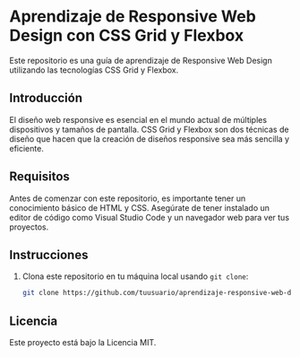 
# Aprendizaje de Responsive Web Design con CSS Grid y Flexbox

Este repositorio es una guía de aprendizaje de Responsive Web Design utilizando las tecnologías CSS Grid y Flexbox.

## Introducción

El diseño web responsive es esencial en el mundo actual de múltiples dispositivos y tamaños de pantalla. CSS Grid y Flexbox son dos técnicas de diseño que hacen que la creación de diseños responsive sea más sencilla y eficiente. 

## Requisitos

Antes de comenzar con este repositorio, es importante tener un conocimiento básico de HTML y CSS. Asegúrate de tener instalado un editor de código como Visual Studio Code y un navegador web para ver tus proyectos.

## Instrucciones

1. Clona este repositorio en tu máquina local usando `git clone`:

   ```bash
   git clone https://github.com/tuusuario/aprendizaje-responsive-web-design.git

## Licencia

Este proyecto está bajo la Licencia MIT. 
